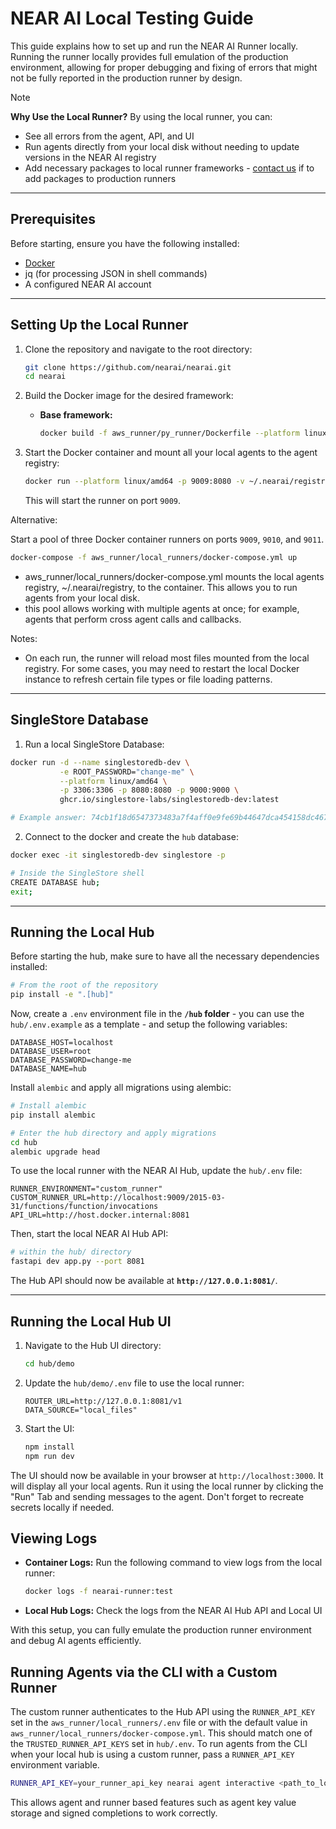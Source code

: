 # NEAR AI Local Testing Guide

This guide explains how to set up and run the NEAR AI Runner locally. Running the runner locally provides full emulation of the production environment, allowing for proper debugging and fixing of errors that might not be fully reported in the production runner by design.

> [!NOTE]
> **Why Use the Local Runner?**
> By using the local runner, you can:
>   - See all errors from the agent, API, and UI
>   - Run agents directly from your local disk without needing to update versions in the NEAR AI registry
>   - Add necessary packages to local runner frameworks - [contact us](http://t.me/nearaialpha) if to add packages to production runners

---

## Prerequisites

Before starting, ensure you have the following installed:

- [Docker](https://docs.docker.com/engine/install/)
- jq (for processing JSON in shell commands)
- A configured NEAR AI account

---

## Setting Up the Local Runner

1. Clone the repository and navigate to the root directory:
   ```sh
   git clone https://github.com/nearai/nearai.git
   cd nearai
   ```

2. Build the Docker image for the desired framework:

   - **Base framework:**
     ```sh
     docker build -f aws_runner/py_runner/Dockerfile --platform linux/amd64 --build-arg FRAMEWORK=-minimal -t nearai-runner:test .
     ```

3. Start the Docker container and mount all your local agents to the agent registry:
    ```sh
    docker run --platform linux/amd64 -p 9009:8080 -v ~/.nearai/registry:/root/.nearai/registry nearai-runner:test
    ```
    This will start the runner on port `9009`.


Alternative: 

Start a pool of three Docker container runners on ports `9009`, `9010`, and `9011`.
```sh
docker-compose -f aws_runner/local_runners/docker-compose.yml up
```
 * aws_runner/local_runners/docker-compose.yml mounts the local agents registry, ~/.nearai/registry, to the container. This allows you to run agents from your local disk. 
 * this pool allows working with multiple agents at once; for example, agents that perform cross agent calls and callbacks.

Notes:
 * On each run, the runner will reload most files mounted from the local registry. For some cases, you may need to restart the local Docker instance to refresh certain file types or file loading patterns.

---

## SingleStore Database

1. Run a local SingleStore Database:

```bash
docker run -d --name singlestoredb-dev \
           -e ROOT_PASSWORD="change-me" \
           --platform linux/amd64 \
           -p 3306:3306 -p 8080:8080 -p 9000:9000 \
           ghcr.io/singlestore-labs/singlestoredb-dev:latest

# Example answer: 74cb1f18d6547373483a7f4aff0e9fe69b44647dca454158dc4673ae5e983db3
```

2. Connect to the docker and create the `hub` database:

```bash
docker exec -it singlestoredb-dev singlestore -p

# Inside the SingleStore shell
CREATE DATABASE hub;
exit;
```

---

## Running the Local Hub
Before starting the hub, make sure to have all the necessary dependencies installed:

```bash
# From the root of the repository
pip install -e ".[hub]"
```

Now, create a `.env` environment file in the **`/hub` folder** - you can use the `hub/.env.example` as a template - and setup the following variables:

```shell
DATABASE_HOST=localhost
DATABASE_USER=root
DATABASE_PASSWORD=change-me
DATABASE_NAME=hub
```

Install `alembic` and apply all migrations using alembic:

```bash
# Install alembic
pip install alembic

# Enter the hub directory and apply migrations
cd hub
alembic upgrade head
```

To use the local runner with the NEAR AI Hub, update the `hub/.env` file:

```
RUNNER_ENVIRONMENT="custom_runner"
CUSTOM_RUNNER_URL=http://localhost:9009/2015-03-31/functions/function/invocations
API_URL=http://host.docker.internal:8081
```

Then, start the local NEAR AI Hub API:

```sh
# within the hub/ directory
fastapi dev app.py --port 8081
```

The Hub API should now be available at **`http://127.0.0.1:8081/`**.

---

## Running the Local Hub UI

1. Navigate to the Hub UI directory:
   ```sh
   cd hub/demo
   ```

2. Update the `hub/demo/.env` file to use the local runner:
   ```
   ROUTER_URL=http://127.0.0.1:8081/v1
   DATA_SOURCE="local_files"
   ```

3. Start the UI:
   ```sh
   npm install
   npm run dev
   ```

The UI should now be available in your browser at `http://localhost:3000`. It will display all your local agents. Run it using the local runner by clicking the "Run" Tab and sending messages to the agent. Don't forget to recreate secrets locally if needed.

## Viewing Logs

- **Container Logs:** Run the following command to view logs from the local runner:
  ```sh
  docker logs -f nearai-runner:test
  ```

- **Local Hub Logs:** Check the logs from the NEAR AI Hub API and Local UI

With this setup, you can fully emulate the production runner environment and debug AI agents efficiently.

## Running Agents via the CLI with a Custom Runner
The custom runner authenticates to the Hub API using the `RUNNER_API_KEY` set in the `aws_runner/local_runners/.env` file 
or with the default value in `aws_runner/local_runners/docker-compose.yml`. This should match one of the `TRUSTED_RUNNER_API_KEYS` 
set in `hub/.env`. To run agents from the CLI when your local hub is using a custom runner, pass a `RUNNER_API_KEY` environment variable.

```sh
RUNNER_API_KEY=your_runner_api_key nearai agent interactive <path_to_local_agent> --local
```

This allows agent and runner based features such as agent key value storage and signed completions to work correctly.